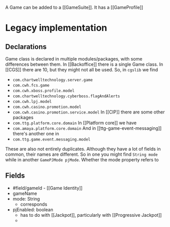 A Game can be added to a [[GameSuite]].  It has a [[GameProfile]] 

# Legacy implementation
## Declarations

Game class is declared in multiple modules/packages, with some differences between them.
In [[Backoffice]] there is a single Game class. In [[CGS]] there are 10, but they might not all be used. 
So, in `cgslib` we find
- `com.chartwelltechnology.server.game`
- `com.cwh.fcs.game`
- `com.cwh.xboss.profile.model`
- `com.chartwelltechnology.cyberboss.flagAndAlerts`
- `com.cwh.lpj.model`
- `com.cwh.casino.promotion.model`
- `com.cwh.casino.promotion.service.model`
In [[CIP]] there are some other packages
- `com.ttg.platform.core.domain`
In [[Platform core]] we have
- `com.amaya.platform.core.domain`
And in [[ttg-game-event-messaging]] there's another one in
- `com.ttg.game.event.messaging.model`

These are also not entirely duplicates. Although they have a lot of fields in common, their names are different. So in one you might find `String mode` while in another `GamePJMode pjMode`. Whether the mode property refers to 
## Fields

- #field/gameId - [[Game Identity]]
- gameName
- mode: String
	- corresponds
- pjEnabled: boolean
	- has to do with [[Jackpot]], particularly with [[Progressive Jackpot]]
	- 